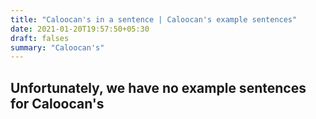 ```yaml
---
title: "Caloocan's in a sentence | Caloocan's example sentences"
date: 2021-01-20T19:57:50+05:30
draft: falses
summary: "Caloocan's"
---
```

## Unfortunately, we have no example sentences for Caloocan's                 
